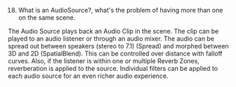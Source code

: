 18. What is an AudioSource?, what's the problem of having more than one on the same scene.

The Audio Source plays back an Audio Clip in the scene. The clip can be played to an audio listener or through an audio mixer.  The audio can be spread out between speakers (stereo to 7.1) (Spread) and morphed between 3D and 2D (SpatialBlend). This can be controlled over distance with falloff curves. Also, if the listener is within one or multiple Reverb Zones, reverberation is applied to the source. Individual filters can be applied to each audio source for an even richer audio experience.
